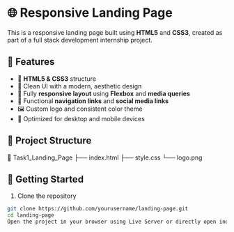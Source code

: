 # 🌐 Responsive Landing Page

This is a responsive landing page built using **HTML5** and **CSS3**, created as part of a full stack development internship project.

## 📌 Features

- 📄 **HTML5 & CSS3** structure
- 🎨 Clean UI with a modern, aesthetic design
- 📱 Fully **responsive layout** using **Flexbox** and **media queries**
- 🔗 Functional **navigation links** and **social media links**
- 🖼️ Custom logo and consistent color theme
- 🚀 Optimized for desktop and mobile devices

## 🧱 Project Structure

📁 Task1_Landing_Page
├── index.html
├── style.css
└── logo.png


## 🚀 Getting Started

1. Clone the repository  
```bash
git clone https://github.com/yourusername/landing-page.git
cd landing-page
Open the project in your browser using Live Server or directly open index.html.
